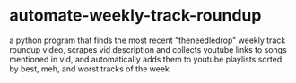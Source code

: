 # automate-weekly-track-roundup
a python program that finds the most recent "theneedledrop" weekly track roundup video, scrapes vid description and collects youtube links to songs mentioned in vid, and automatically adds them to youtube playlists sorted by best, meh, and worst tracks of the week
